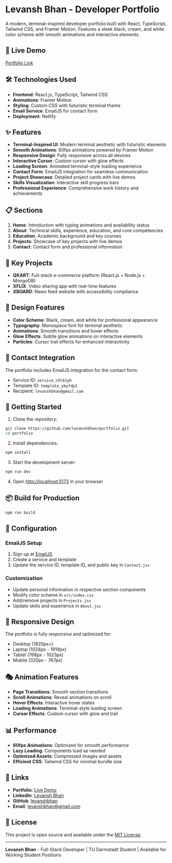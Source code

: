 # Levansh Bhan - Developer Portfolio

A modern, terminal-inspired developer portfolio built with React, TypeScript, Tailwind CSS, and Framer Motion. Features a sleek black, cream, and white color scheme with smooth animations and interactive elements.

## 🚀 Live Demo

[Portfolio Link](https://levansh-bhan-portfolio.netlify.app/)

## 🛠️ Technologies Used

- **Frontend**: React.js, TypeScript, Tailwind CSS
- **Animations**: Framer Motion
- **Styling**: Custom CSS with futuristic terminal theme
- **Email Service**: EmailJS for contact form
- **Deployment**: Netlify

## ✨ Features

- **Terminal-Inspired UI**: Modern terminal aesthetic with futuristic elements
- **Smooth Animations**: 60fps animations powered by Framer Motion
- **Responsive Design**: Fully responsive across all devices
- **Interactive Cursor**: Custom cursor with glow effects
- **Loading Screen**: Animated terminal-style loading experience
- **Contact Form**: EmailJS integration for seamless communication
- **Project Showcase**: Detailed project cards with live demos
- **Skills Visualization**: Interactive skill progress bars
- **Professional Experience**: Comprehensive work history and achievements

## 📋 Sections

1. **Home**: Introduction with typing animations and availability status
2. **About**: Technical skills, experience, education, and core competencies
3. **Education**: Academic background and key courses
4. **Projects**: Showcase of key projects with live demos
5. **Contact**: Contact form and professional information

## 🎯 Key Projects

- **QKART**: Full-stack e-commerce platform (React.js + Node.js + MongoDB)
- **XFLIX**: Video sharing app with real-time features
- **XBOARD**: News feed website with accessibility compliance

## 🎨 Design Features

- **Color Scheme**: Black, cream, and white for professional appearance
- **Typography**: Monospace font for terminal aesthetic
- **Animations**: Smooth transitions and hover effects
- **Glow Effects**: Subtle glow animations on interactive elements
- **Particles**: Cursor trail effects for enhanced interactivity

## 📧 Contact Integration

The portfolio includes EmailJS integration for the contact form:
- Service ID: `service_c9l61yh`
- Template ID: `template_ybyfdp1`
- Recipient: `levanshbhan@gmail.com`

## 🚀 Getting Started

1. Clone the repository:
```bash
git clone https://github.com/levanshbhan/portfolio.git
cd portfolio
```

2. Install dependencies:
```bash
npm install
```

3. Start the development server:
```bash
npm run dev
```

4. Open [http://localhost:5173](http://localhost:5173) in your browser

## 📦 Build for Production

```bash
npm run build
```

## 🔧 Configuration

### EmailJS Setup
1. Sign up at [EmailJS](https://www.emailjs.com/)
2. Create a service and template
3. Update the service ID, template ID, and public key in `Contact.jsx`

### Customization
- Update personal information in respective section components
- Modify color scheme in `src/index.css`
- Add/remove projects in `Projects.jsx`
- Update skills and experience in `About.jsx`

## 📱 Responsive Design

The portfolio is fully responsive and optimized for:
- Desktop (1920px+)
- Laptop (1024px - 1919px)
- Tablet (768px - 1023px)
- Mobile (320px - 767px)

## 🎭 Animation Features

- **Page Transitions**: Smooth section transitions
- **Scroll Animations**: Reveal animations on scroll
- **Hover Effects**: Interactive hover states
- **Loading Animations**: Terminal-style loading screen
- **Cursor Effects**: Custom cursor with glow and trail

## 📊 Performance

- **60fps Animations**: Optimized for smooth performance
- **Lazy Loading**: Components load as needed
- **Optimized Assets**: Compressed images and assets
- **Efficient CSS**: Tailwind CSS for minimal bundle size

## 🔗 Links

- **Portfolio**: [Live Demo](https://levansh-bhan-portfolio.netlify.app/)
- **LinkedIn**: [Levansh Bhan](https://www.linkedin.com/in/levansh-bhan)
- **GitHub**: [levanshbhan](https://github.com/levanshbhan)
- **Email**: levanshbhan@gmail.com

## 📄 License

This project is open source and available under the [MIT License](LICENSE).

---

**Levansh Bhan** - Full-Stack Developer | TU Darmstadt Student | Available for Working Student Positions 